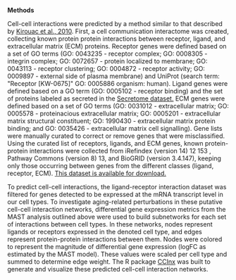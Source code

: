 **Methods**

Cell-cell interactions were predicted by a method similar to that described by [Kirouac et
al., 2010](http://doi.org/10.1038/msb.2010.71). 
First, a cell communication interactome was created, collecting known protein
protein interactions between receptor, ligand, and extracellular matrix (ECM) proteins.
Receptor genes were defined based on a set of GO terms (GO: 0043235 - receptor complex;
GO: 0008305 - integrin complex; GO: 0072657 - protein localized to membrane; GO:
0043113 - receptor clustering; GO: 0004872 - receptor activity; GO: 0009897 - external
side of plasma membrane) and UniProt (search term: "Receptor [KW-0675]" GO: 0005886
organism: human). Ligand genes were defined based on a GO term (GO: 0005102 - receptor
binding) and the set of proteins labeled as secreted in the [Secretome dataset.](https://www.proteinatlas.org/humanproteome/secretome) ECM genes were defined
based on a set of GO terms (GO: 0031012 - extracellular matrix; GO: 0005578 -
proteinacious extracellular matrix; GO: 0005201 - extracellular matrix structural
constituent; GO: 1990430 - extracellular matrix protein binding; and GO: 0035426 -
extracellular matrix cell signalling). Gene lists were manually curated to correct or remove 
genes that were misclassified. Using the curated list of receptors, ligands, and ECM genes,
known protein-protein interactions were collected from iRefindex (version 14) 12 153 , Pathway
Commons (version 8) 13, and BioGRID (version 3.4.147), keeping only those occurring
between genes from the different classes (ligand, receptor, ECM). [This dataset is available
for download.](https://baderlab.org/CellCellInteractions)

To predict cell-cell interactions, the ligand-receptor interaction dataset was filtered 
for genes detected to be expressed at the mRNA
transcript level in our cell types. To investigate aging-related perturbations in these
putative cell-cell interaction networks, differential gene expression metrics from the MAST
analysis outlined above were used to build subnetworks for each set of interactions
between cell types. In these networks, nodes represent ligands or receptors expressed in
the denoted cell type, and edges represent protein-protein interactions between them.
Nodes were colored to represent the magnitude of differential gene expression (logFC as
estimated by the MAST model). These values were scaled per cell type and summed to
determine edge weight. The R package [CCInx](https://baderlab.github.io/CCInx/) was built 
to generate and visualize these predicted cell-cell interaction networks.
